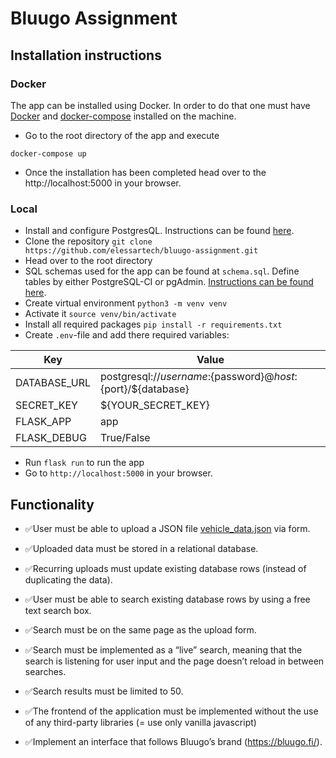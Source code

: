 # Bluugo Assignment

## Installation instructions

### Docker 

The app can be installed using Docker. In order to do that one must have [Docker](https://docs.docker.com/get-docker/) and [docker-compose](https://docs.docker.com/compose/install/) installed on the machine. 
- Go to the root directory of the app and execute
```
docker-compose up
```
- Once the installation has been completed head over to the http://localhost:5000 in your browser. 


### Local

- Install and configure PostgresQL. Instructions can be found [here](https://www.postgresql.org/download/).
- Clone the repository `git clone https://github.com/elessartech/bluugo-assignment.git`
- Head over to the root directory
- SQL schemas used for the app can be found at `schema.sql`. Define tables by either PostgreSQL-CI or pgAdmin. [Instructions can be found here](https://www.javatpoint.com/postgresql-create-table).
- Create virtual environment `python3 -m venv venv`
- Activate it `source venv/bin/activate` 
- Install all required packages `pip install -r requirements.txt`
- Create `.env`-file and add there required variables:

| Key | Value |
| ------ | ------ |
| DATABASE_URL  | postgresql://${username}:${password}@${host}:${port}/${database} |
| SECRET_KEY | ${YOUR_SECRET_KEY} |
| FLASK_APP | app |
| FLASK_DEBUG | True/False |
- Run `flask run` to run the app
- Go to `http://localhost:5000` in your browser.

## Functionality 

- ✅User must be able to upload a JSON file [vehicle_data.json](https://tracking.cloud/documents/2/vehicle_data.json) via form.

- ✅Uploaded data must be stored in a relational database. 

- ✅Recurring uploads must update existing database rows (instead of duplicating the data).

- ✅User must be able to search existing database rows by using a free text search box. 

- ✅Search must be on the same page as the upload form.

- ✅Search must be implemented as a “live” search, meaning that the search is listening for user input and the page doesn’t reload in between searches.

- ✅Search results must be limited to 50.

- ✅The frontend of the application must be implemented without the use of any third-party libraries (= use only vanilla javascript)

- ✅Implement an interface that follows Bluugo’s brand (https://bluugo.fi/).